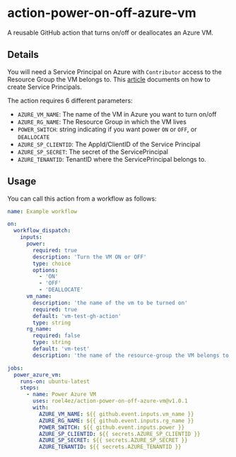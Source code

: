 # action-power-on-off-azure-vm

A reusable GitHub action that turns on/off or deallocates an Azure VM.

## Details

You will need a Service Principal on Azure with `Contributor` access to the
Resource Group the VM belongs to. This [article](https://docs.microsoft.com/en-us/cli/azure/create-an-azure-service-principal-azure-cli)
documents on how to create Service Principals.

The action requires 6 different parameters:

- `AZURE_VM_NAME`: The name of the VM in Azure you want to turn on/off
- `AZURE_RG_NAME`: The Resource Group in which the VM lives
- `POWER_SWITCH`: string indicating if you want power `ON` or `OFF`, or `DEALLOCATE`
- `AZURE_SP_CLIENTID`: The AppId/ClientID of the Service Principal
- `AZURE_SP_SECRET`: The secret of the ServicePrincipal
- `AZURE_TENANTID`: TenantID where the ServicePrincipal belongs to.

## Usage

You can call this action from a workflow as follows:

```yml
name: Example workflow

on:
  workflow_dispatch:
    inputs:
      power:
        required: true
        description: 'Turn the VM ON or OFF'
        type: choice
        options:
          - 'ON'
          - 'OFF'
          - 'DEALLOCATE'
      vm_name:
        description: 'the name of the vm to be turned on'
        required: true 
        default: 'vm-test-gh-action'
        type: string
      rg_name:
        required: false
        type: string
        default: 'vm-test'
        description: 'the name of the resource-group the VM belongs to'

jobs:
  power_azure_vm:
    runs-on: ubuntu-latest
    steps:
      - name: Power Azure VM
        uses: roel4ez/action-power-on-off-azure-vm@v1.0.1
        with:
          AZURE_VM_NAME: ${{ github.event.inputs.vm_name }}
          AZURE_RG_NAME: ${{ github.event.inputs.rg_name }}
          POWER_SWITCH: ${{ github.event.inputs.power }}
          AZURE_SP_CLIENTID: ${{ secrets.AZURE_SP_CLIENTID }}
          AZURE_SP_SECRET: ${{ secrets.AZURE_SP_SECRET }}
          AZURE_TENANTID: ${{ secrets.AZURE_TENANTID }}
```
